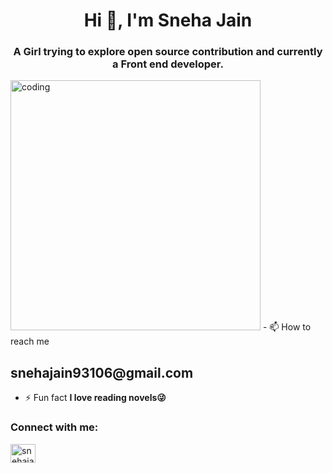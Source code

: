 <h1 align="center">Hi 👋, I'm Sneha Jain</h1>
<h3 align="center">A Girl trying to explore open source contribution and currently a Front end developer.</h3>


<img src="https://imgur.com/SmyGCZm.png" alt="coding" width="400"  class="center">
- 📫 How to reach me <h2>snehajain93106@gmail.com</h2>

- ⚡ Fun fact **I love reading novels😜**

<h3 align="left">Connect with me:</h3>
<p align="left">

<a href="https://www.linkedin.com/in/sneha-jain-6518bb202/" target="blank"><img align="center" src="https://cdn.jsdelivr.net/npm/simple-icons@3.0.1/icons/linkedin.svg" alt="snehajain" height="30" width="40" /></a>
  

</p>

